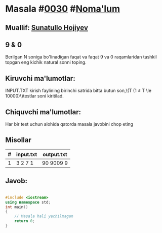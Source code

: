 
<h1>Masala #<a href="https://robocontest.uz/tasks/0030">0030</a> #<a href="https://robocontest.uz/tasks?category=1">Noma'lum</a></h1>
<h2> Muallif: <a href="https://robocontest.uz/profile/sunnat">Sunatullo Hojiyev</a></h2>
<h2>9 & 0</h2>
<p>Berilgan N soniga bo'linadigan faqat va faqat 9 va 0 raqamlaridan tashkil topgan eng kichik natural sonni toping.</p>
<h2>Kiruvchi ma'lumotlar:</h2>
<p>INPUT.TXT kirish faylining birinchi satrida bitta butun son,\(T (1 ≤ T \le 10000)\)testlar soni kiritilad.</p>
<h2>Chiquvchi ma'lumotlar:</h2>
<p>Har bir test uchun alohida qatorda masala javobini chop eting</p>
<h2>Misollar</h2>
<table>
    <thead>
        <tr>
            <th>#</th>
            <th>input.txt</th>
            <th>output.txt</th>
        </tr>
    </thead>
    <tbody>
            <tr>
                <td>1</td>
                <td>3
2
7
1</td>
                <td>90
9009
9</td>
            </tr>
    </tbody>
    </table>
    
<h2>Javob:</h2>

######
```cpp
#include <iostream>
using namespace std;
int main()
{
    // Masala hali yechilmagan
    return 0;
}
```
